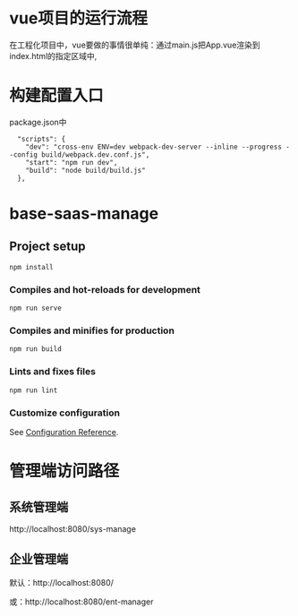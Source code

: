 # vue项目的运行流程
在工程化项目中，vue要做的事情很单纯：通过main.js把App.vue渲染到index.html的指定区域中,

# 构建配置入口

package.json中

      "scripts": {
        "dev": "cross-env ENV=dev webpack-dev-server --inline --progress --config build/webpack.dev.conf.js",
        "start": "npm run dev",
        "build": "node build/build.js"
      },

# base-saas-manage

## Project setup
```
npm install
```

### Compiles and hot-reloads for development
```
npm run serve
```

### Compiles and minifies for production
```
npm run build
```

### Lints and fixes files
```
npm run lint
```

### Customize configuration
See [Configuration Reference](https://cli.vuejs.org/config/).

# 管理端访问路径

## 系统管理端

http://localhost:8080/sys-manage

## 企业管理端

默认：http://localhost:8080/

或：http://localhost:8080/ent-manager
